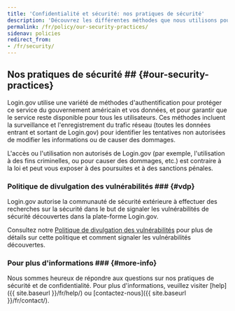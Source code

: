 ```yaml
---
title: 'Confidentialité et sécurité: nos pratiques de sécurité'
description: 'Découvrez les différentes méthodes que nous utilisons pour protéger ce service du gouvernement américain et vos données, et pour garantir que le service reste disponible pour tous les utilisateurs.'
permalink: /fr/policy/our-security-practices/
sidenav: policies
redirect_from:
- /fr/security/
---
```


## Nos pratiques de sécurité ## {#our-security-practices}
 Login.gov utilise une variété de méthodes d'authentification pour protéger ce service du gouvernement américain et vos données, et pour garantir que le service reste disponible pour tous les utilisateurs. Ces méthodes incluent la surveillance et l'enregistrement du trafic réseau (toutes les données entrant et sortant de Login.gov) pour identifier les tentatives non autorisées de modifier les informations ou de causer des dommages.

L'accès ou l'utilisation non autorisés de Login.gov (par exemple, l'utilisation à des fins criminelles, ou pour causer des dommages, etc.) est contraire à la loi et peut vous exposer à des poursuites et à des sanctions pénales.

### Politique de divulgation des vulnérabilités ### {#vdp}
 Login.gov autorise la communauté de sécurité extérieure à effectuer des recherches sur la sécurité dans le but de signaler les vulnérabilités de sécurité découvertes dans la plate-forme Login.gov.

Consultez notre [Politique de divulgation des vulnérabilités](https://handbook.tts.gsa.gov/general-information-and-resources/tech-policies/responding-to-public-disclosure-vulnerabilities/) pour plus de détails sur cette politique et comment signaler les vulnérabilités découvertes.

### Pour plus d'informations ### {#more-info}

Nous sommes heureux de répondre aux questions sur nos pratiques de sécurité et de confidentialité. Pour plus d'informations, veuillez visiter [help]({{ site.baseurl }}/fr/help/) ou [contactez-nous]({{ site.baseurl }}/fr/contact/).
